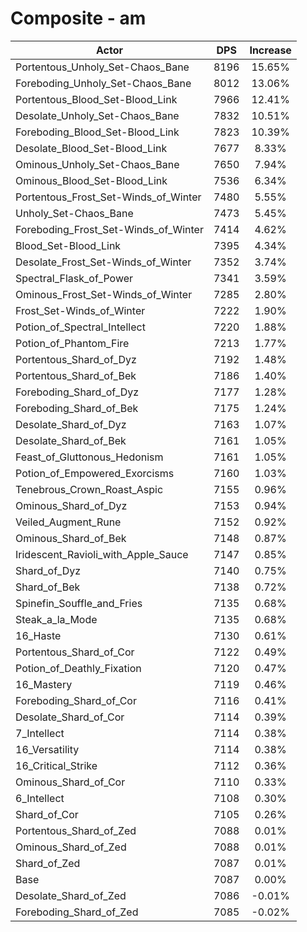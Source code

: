 # Composite - am
| Actor | DPS | Increase |
|---|:---:|:---:|
|Portentous_Unholy_Set-Chaos_Bane|8196|15.65%|
|Foreboding_Unholy_Set-Chaos_Bane|8012|13.06%|
|Portentous_Blood_Set-Blood_Link|7966|12.41%|
|Desolate_Unholy_Set-Chaos_Bane|7832|10.51%|
|Foreboding_Blood_Set-Blood_Link|7823|10.39%|
|Desolate_Blood_Set-Blood_Link|7677|8.33%|
|Ominous_Unholy_Set-Chaos_Bane|7650|7.94%|
|Ominous_Blood_Set-Blood_Link|7536|6.34%|
|Portentous_Frost_Set-Winds_of_Winter|7480|5.55%|
|Unholy_Set-Chaos_Bane|7473|5.45%|
|Foreboding_Frost_Set-Winds_of_Winter|7414|4.62%|
|Blood_Set-Blood_Link|7395|4.34%|
|Desolate_Frost_Set-Winds_of_Winter|7352|3.74%|
|Spectral_Flask_of_Power|7341|3.59%|
|Ominous_Frost_Set-Winds_of_Winter|7285|2.80%|
|Frost_Set-Winds_of_Winter|7222|1.90%|
|Potion_of_Spectral_Intellect|7220|1.88%|
|Potion_of_Phantom_Fire|7213|1.77%|
|Portentous_Shard_of_Dyz|7192|1.48%|
|Portentous_Shard_of_Bek|7186|1.40%|
|Foreboding_Shard_of_Dyz|7177|1.28%|
|Foreboding_Shard_of_Bek|7175|1.24%|
|Desolate_Shard_of_Dyz|7163|1.07%|
|Desolate_Shard_of_Bek|7161|1.05%|
|Feast_of_Gluttonous_Hedonism|7161|1.05%|
|Potion_of_Empowered_Exorcisms|7160|1.03%|
|Tenebrous_Crown_Roast_Aspic|7155|0.96%|
|Ominous_Shard_of_Dyz|7153|0.94%|
|Veiled_Augment_Rune|7152|0.92%|
|Ominous_Shard_of_Bek|7148|0.87%|
|Iridescent_Ravioli_with_Apple_Sauce|7147|0.85%|
|Shard_of_Dyz|7140|0.75%|
|Shard_of_Bek|7138|0.72%|
|Spinefin_Souffle_and_Fries|7135|0.68%|
|Steak_a_la_Mode|7135|0.68%|
|16_Haste|7130|0.61%|
|Portentous_Shard_of_Cor|7122|0.49%|
|Potion_of_Deathly_Fixation|7120|0.47%|
|16_Mastery|7119|0.46%|
|Foreboding_Shard_of_Cor|7116|0.41%|
|Desolate_Shard_of_Cor|7114|0.39%|
|7_Intellect|7114|0.38%|
|16_Versatility|7114|0.38%|
|16_Critical_Strike|7112|0.36%|
|Ominous_Shard_of_Cor|7110|0.33%|
|6_Intellect|7108|0.30%|
|Shard_of_Cor|7105|0.26%|
|Portentous_Shard_of_Zed|7088|0.01%|
|Ominous_Shard_of_Zed|7088|0.01%|
|Shard_of_Zed|7087|0.01%|
|Base|7087|0.00%|
|Desolate_Shard_of_Zed|7086|-0.01%|
|Foreboding_Shard_of_Zed|7085|-0.02%|
